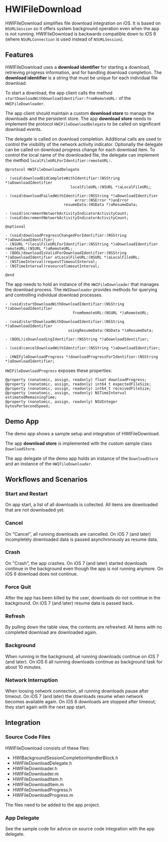 # HWIFileDownload

HWIFileDownload simplifies file download integration on iOS. It is based on `NSURLSession` so it offers system background operation even when the app is not running. HWIFileDownload is backwards compatible down to iOS 6 (where `NSURLConnection` is used instead of `NSURLSession`).

## Features

HWIFileDownload uses a __download identifier__ for starting a download, retrieving progress information, and for handling download completion. The __download identifier__ is a string that must be unique for each individual file download.

To start a download, the app client calls the method `startDownloadWithDownloadIdentifier:fromRemoteURL:` of the `HWIFileDownloader`.

The app client should maintain a custom __download store__ to manage the downloads and the persistent store. The app __download store__ needs to implement the protocol `HWIFileDownloadDelegate` to be called on significant download events.

The delegate is called on download completion. Additional calls are used to control the visibility of the network activity indicator. Optionally the delegate can be called on download progress change for each download item. To control the local name of the downloaded file, the delegate can implement the method `localFileURLForIdentifier:remoteURL:`.

	@protocol HWIFileDownloadDelegate

	- (void)downloadDidCompleteWithIdentifier:(NSString *)aDownloadIdentifier
    	                         localFileURL:(NSURL *)aLocalFileURL;

	- (void)downloadFailedWithIdentifier:(NSString *)aDownloadIdentifier
    	                           error:(NSError *)anError
        	                  resumeData:(NSData *)aResumeData;

	- (void)incrementNetworkActivityIndicatorActivityCount;
	- (void)decrementNetworkActivityIndicatorActivityCount;

	@optional

	- (void)downloadProgressChangedForIdentifier:(NSString *)aDownloadIdentifier;
	- (NSURL *)localFileURLForIdentifier:(NSString *)aDownloadIdentifier remoteURL:(NSURL *)aRemoteURL;
	- (BOOL)downloadIsValidForDownloadIdentifier:(NSString *)aDownloadIdentifier atLocalFileURL:(NSURL *)aLocalFileURL;
	- (NSTimeInterval)requestTimeoutInterval;
	- (NSTimeInterval)resourceTimeoutInterval;

	@end
	
The app needs to hold an instance of the `HWIFileDownloader` that manages the download process. The `HWIDownloader` provides methods for querying and controlling individual download processes.

	- (void)startDownloadWithDownloadIdentifier:(NSString *)aDownloadIdentifier
              	                  fromRemoteURL:(NSURL *)aRemoteURL;
              	                  
	- (void)startDownloadWithDownloadIdentifier:(NSString *)aDownloadIdentifier
                                usingResumeData:(NSData *)aResumeData;

	- (BOOL)isDownloadingIdentifier:(NSString *)aDownloadIdentifier;
	
	- (void)cancelDownloadWithIdentifier:(NSString *)aDownloadIdentifier;
	
	- (HWIFileDownloadProgress *)downloadProgressForIdentifier:(NSString *)aDownloadIdentifier;
	
	
`HWIFileDownloadProgress` exposes these properties:

	@property (nonatomic, assign, readonly) float downloadProgress;
	@property (nonatomic, assign, readonly) int64_t expectedFileSize;
	@property (nonatomic, assign, readonly) int64_t receivedFileSize;
	@property (nonatomic, assign, readonly) NSTimeInterval estimatedRemainingTime;
	@property (nonatomic, assign, readonly) NSUInteger bytesPerSecondSpeed;
	

## Demo App

The demo app shows a sample setup and integration of HWIFileDownload.

The app __download store__ is implemented with the custom sample class `DownloadStore`.

The app delegate of the demo app holds an instance of the `DownloadStore` and an instance of the `HWIFileDownloader`.

## Workflows and Scenarios

### Start and Restart

On app start, a list of all downloads is collected. All items are downloaded that are not downloaded yet.

### Cancel

On "Cancel", all running downloads are cancelled. On iOS 7 (and later) incompletely downloaded data is passed asynchronously as resume data.

### Crash

On "Crash", the app crashes. On iOS 7 (and later) started downloads continue in the background even though the app is not running anymore. On iOS 6 download does not continue.

### Force Quit

After the app has been killed by the user, downloads do not continue in the background. On iOS 7 (and later) resume data is passed back.

### Refresh

By pulling down the table view, the contents are refreshed. All items with no completed download are downloaded again.


### Background

When running in the background, all running downloads continue on iOS 7 (and later). On iOS 6 all running downloads continue as background task for about 10 minutes.

### Network Interruption

When loosing network connection, all running downloads pause after timeout. On iOS 7 (and later) the downloads resume when network becomes available again. On iOS 6 downloads are stopped after timeout; they start again with the next app start.


## Integration

### Source Code Files

HWIFileDownload consists of these files:

* HWIBackgroundSessionCompletionHandlerBlock.h
* HWIFileDownloadDelegate.h
* HWIFileDownloader.h
* HWIFileDownloader.m
* HWIFileDownloadItem.h
* HWIFileDownloadItem.m
* HWIFileDownloadProgress.h
* HWIFileDownloadProgress.m

The files need to be added to the app project.

### App Delegate

See the sample code for advice on source code integration with the app delegate.

